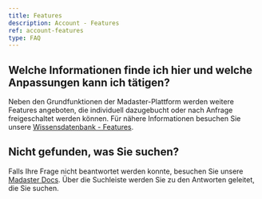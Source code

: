 ```yaml
---
title: Features
description: Account - Features
ref: account-features
type: FAQ
---
```


## Welche Informationen finde ich hier und welche Anpassungen kann ich tätigen?
Neben den Grundfunktionen der Madaster-Plattform werden weitere Features angeboten, die individuell dazugebucht oder nach Anfrage freigeschaltet werden können. 
Für nähere Informationen besuchen Sie unsere <a href="https://docs-t.madaster.com/de/de/knowledge-base/features.html" target="_blank">Wissensdatenbank - Features</a>.

## Nicht gefunden, was Sie suchen?
Falls Ihre Frage nicht beantwortet werden konnte, besuchen Sie unsere <a href="https://docs-t.madaster.com/de/de/" target="_blank">Madaster Docs</a>. Über die Suchleiste werden Sie zu den Antworten geleitet, die Sie suchen.